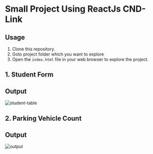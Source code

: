 # Small Project Using ReactJs CND-Link

## Usage

1. Clone this repository.
2. Goto project folder which you want to explore
3. Open the `index.html` file in your web browser to explore the project.

## 1. Student Form

## Output

![student-table](https://github.com/rishiirajanand/student-form-using-reactCDN/assets/96072806/10fc5c7b-5c3f-4d7a-af74-bbc331910582)

## 2. Parking Vehicle Count

## Output

![output](https://github.com/rishiirajanand/Small-Project-ReactJsCND/assets/96072806/beefd81c-ff84-4ba4-a68b-f45fc28ad4f9)